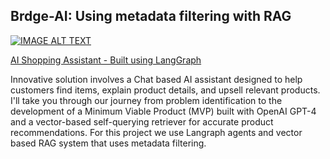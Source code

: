 ## Brdge-AI: Using metadata filtering with RAG



[![IMAGE ALT TEXT](http://img.youtube.com/vi/Z_3a0QV6mmQ/0.jpg)](http://www.youtube.com/watch?v=Z_3a0QV6mmQ "AI Shopping Assistant - Built using LangGraph")



[AI Shopping Assistant - Built using LangGraph](https://youtu.be/Z_3a0QV6mmQ)

 
Innovative solution involves a Chat based AI assistant designed to help customers find items, explain product details, and upsell relevant products. I'll take you through our journey from problem identification to the development of a Minimum Viable Product (MVP) built with OpenAI GPT-4 and a vector-based self-querying retriever for accurate product recommendations. For this project we use Langraph agents and vector based RAG system that uses metadata filtering. 

